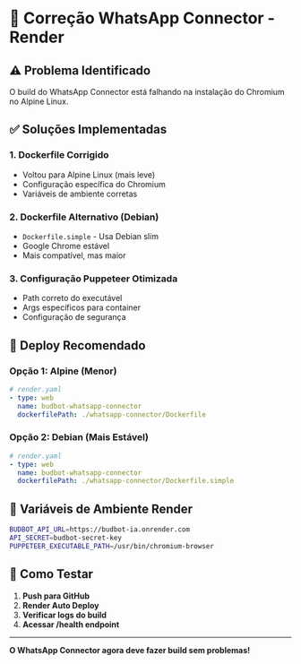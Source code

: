 # 🔧 Correção WhatsApp Connector - Render

## ⚠️ Problema Identificado
O build do WhatsApp Connector está falhando na instalação do Chromium no Alpine Linux.

## ✅ Soluções Implementadas

### 1. Dockerfile Corrigido
- Voltou para Alpine Linux (mais leve)
- Configuração específica do Chromium
- Variáveis de ambiente corretas

### 2. Dockerfile Alternativo (Debian)
- `Dockerfile.simple` - Usa Debian slim
- Google Chrome estável
- Mais compatível, mas maior

### 3. Configuração Puppeteer Otimizada
- Path correto do executável
- Args específicos para container
- Configuração de segurança

## 🚀 Deploy Recomendado

### Opção 1: Alpine (Menor)
```yaml
# render.yaml
- type: web
  name: budbot-whatsapp-connector
  dockerfilePath: ./whatsapp-connector/Dockerfile
```

### Opção 2: Debian (Mais Estável)
```yaml
# render.yaml  
- type: web
  name: budbot-whatsapp-connector
  dockerfilePath: ./whatsapp-connector/Dockerfile.simple
```

## 🎯 Variáveis de Ambiente Render

```bash
BUDBOT_API_URL=https://budbot-ia.onrender.com
API_SECRET=budbot-secret-key
PUPPETEER_EXECUTABLE_PATH=/usr/bin/chromium-browser
```

## 🔄 Como Testar

1. **Push para GitHub**
2. **Render Auto Deploy**
3. **Verificar logs do build**
4. **Acessar /health endpoint**

---

**O WhatsApp Connector agora deve fazer build sem problemas!**
